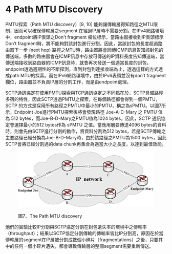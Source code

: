 # 4 Path MTU Discovery

PMTU探索（Path MTU discovery）\[9, 10] 能夠讓傳輸層得知路徑之MTU限制，因而可以確保傳輸層之segment 在經過IP層時不需要分割。在IPv4網路環境中，endpoint將IP表頭之Don’t fragment 欄位標示，當路由器接收到IP表頭標示 Don’t fragment時，將不能夠對該封包進行分割，因此，當該封包的長度超過路由器下一步 (next hop) 路徑之MTU時，路由器將會回傳ICMP訊息告知該封包的傳送端，多數的路由器會在ICMP訊息中存放可傳送的IP資料長度告知傳送端，當傳送端接收到路由器的ICMP訊息時，就會再次發送一個適當長度的封包，endpoint透過週期性的不斷探測，直到封包到達接收端為止，透過這樣的方式達成path MTU的探索。而在IPv6網路環境中，由於IPv6表頭並沒有don’t fragment欄位，路由器並不負責IP層的分割工作，而是由endpoint處理。

SCTP通訊協定在使用PMTU探索與TCP通訊協定之不同點在於，SCTP具備路徑多宿的特性，因此SCTP透過PMTU之探索，在每個路徑都會得到一個PMTU，SCTP 的方式是採用所有路徑之PMTU中最小的PMTU，稱之為sPMTU。以圖7所示，Endpoint Joe進行PMTU探索後將會發現路徑 Joe-A-C-Mary 之 PMTU 值為 512 bytes，而Joe-B-D-Mary之PMTU值為1024 bytes，因此，SCTP 通訊協定會選擇最小的512 bytes作為 sPMTU 之值。當應用層要傳送4096 bytes的資料時，則會先由SCTP進行分割的動作，將資料分割為512 bytes，若是SCTP傳輸之主要路徑已經分換為Joe-B-D-Mary時，由於該路徑之PMTU為1500 bytes，因此SCTP會將已經分割過的data chunk再集合為適當大小之長度，以達到最佳效能。

<figure><img src="../../.gitbook/assets/image (5) (2).png" alt=""><figcaption><p>圖7、The Path MTU discovery</p></figcaption></figure>

他們的實驗比較IP分割與SCTP協定分割在封包遺失率的環境中之傳輸率（throughput）；結果以SCTP協定分割傳輸的傳輸率皆比IP分割高，原因在於當傳輸層的segment在IP層被分割成數個小碎片（fragmentations）之後，只要其中的任何一個小碎片遺失，都會導致傳輸層的整個segment需要重新傳送。
